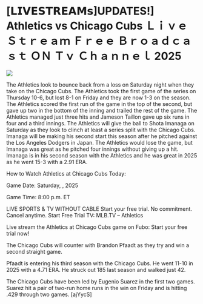 # [𝗟𝗜𝗩𝗘𝗦𝗧𝗥𝗘𝗔𝗠𝘀]UPDATES!] Athletics vs Chicago Cubs Ｌｉｖｅ Ｓｔｒｅａｍ Ｆｒｅｅ Ｂｒｏａｄｃａｓｔ ＯＮ Ｔｖ Ｃｈａｎｎｅｌ  2025  
  
  
[![](https://i.imgur.com/qSNzIqt.png)](https://movie.rssnews.media/PhDKndUyO.php)  
  
The Athletics look to bounce back from a loss on Saturday night when they take on the Chicago Cubs. The Athletics took the first game of the series on Thursday 10-6, but lost 8-1 on Friday and they are now 1-3 on the season. The Athletics scored the first run of the game in the top of the second, but gave up two in the bottom of the inning and trailed the rest of the game. The Athletics managed just three hits and Jameson Taillon gave up six runs in four and a third innings. The Athletics will give the ball to Shota Imanaga on Saturday as they look to clinch at least a series split with the Chicago Cubs. Imanaga will be making his second start this season after he pitched against the Los Angeles Dodgers in Japan. The Athletics would lose the game, but Imanaga was great as he pitched four innings without giving up a hit. Imanaga is in his second season with the Athletics and he was great in 2025 as he went 15-3 with a 2.91 ERA.

How to Watch Athletics at Chicago Cubs Today:

Game Date: Saturday, , 2025

Game Time: 8:00 p.m. ET

LIVE SPORTS & TV WITHOUT CABLE
Start your free trial. No commitment. Cancel anytime.
Start Free Trial
TV: MLB.TV – Athletics

Live stream the Athletics at Chicago Cubs game on Fubo: Start your free trial now!

The Chicago Cubs will counter with Brandon Pfaadt as they try and win a second straight game.

Pfaadt is entering his third season with the Chicago Cubs. He went 11-10 in 2025 with a 4.71 ERA. He struck out 185 last season and walked just 42.

The Chicago Cubs have been led by Eugenio Suarez in the first two games. Suarez hit a pair of two-run home runs in the win on Friday and is hitting .429 through two games. [ajYycS]